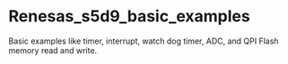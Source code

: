 # Renesas_s5d9_basic_examples
Basic examples like timer, interrupt, watch dog timer, ADC, and QPI Flash memory read and write.
